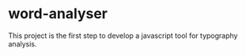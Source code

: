 # word-analyser
This project is the first step to develop a javascript tool for typography analysis.

